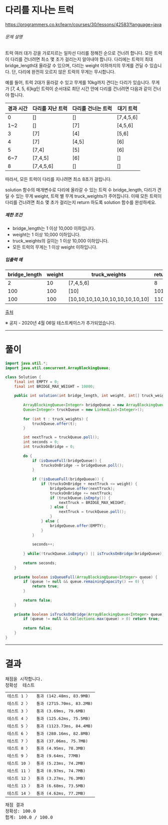 # 다리를 지나는 트럭
https://programmers.co.kr/learn/courses/30/lessons/42583?language=java

<div class="guide-section-description">
      <h6 class="guide-section-title">문제 설명</h6>
      <div class="markdown solarized-dark"><p>트럭 여러 대가 강을 가로지르는 일차선 다리를 정해진 순으로 건너려 합니다. 모든 트럭이 다리를 건너려면 최소 몇 초가 걸리는지 알아내야 합니다. 다리에는 트럭이 최대 bridge_length대 올라갈 수 있으며, 다리는 weight 이하까지의 무게를 견딜 수 있습니다. 단, 다리에 완전히 오르지 않은 트럭의 무게는 무시합니다.</p>

<p>예를 들어, 트럭 2대가 올라갈 수 있고 무게를 10kg까지 견디는 다리가 있습니다. 무게가 [7, 4, 5, 6]kg인 트럭이 순서대로 최단 시간 안에 다리를 건너려면 다음과 같이 건너야 합니다.</p>
<table class="table">
        <thead><tr>
<th>경과 시간</th>
<th>다리를 지난 트럭</th>
<th>다리를 건너는 트럭</th>
<th>대기 트럭</th>
</tr>
</thead>
        <tbody><tr>
<td>0</td>
<td>[]</td>
<td>[]</td>
<td>[7,4,5,6]</td>
</tr>
<tr>
<td>1~2</td>
<td>[]</td>
<td>[7]</td>
<td>[4,5,6]</td>
</tr>
<tr>
<td>3</td>
<td>[7]</td>
<td>[4]</td>
<td>[5,6]</td>
</tr>
<tr>
<td>4</td>
<td>[7]</td>
<td>[4,5]</td>
<td>[6]</td>
</tr>
<tr>
<td>5</td>
<td>[7,4]</td>
<td>[5]</td>
<td>[6]</td>
</tr>
<tr>
<td>6~7</td>
<td>[7,4,5]</td>
<td>[6]</td>
<td>[]</td>
</tr>
<tr>
<td>8</td>
<td>[7,4,5,6]</td>
<td>[]</td>
<td>[]</td>
</tr>
</tbody>
      </table>
<p>따라서, 모든 트럭이 다리를 지나려면 최소 8초가 걸립니다.</p>

<p>solution 함수의 매개변수로 다리에 올라갈 수 있는 트럭 수 bridge_length, 다리가 견딜 수 있는 무게 weight, 트럭 별 무게 truck_weights가 주어집니다. 이때 모든 트럭이 다리를 건너려면 최소 몇 초가 걸리는지 return 하도록 solution 함수를 완성하세요.</p>

<h5>제한 조건</h5>

<ul>
<li>bridge_length는 1 이상 10,000 이하입니다.</li>
<li>weight는 1 이상 10,000 이하입니다.</li>
<li>truck_weights의 길이는 1 이상 10,000 이하입니다.</li>
<li>모든 트럭의 무게는 1 이상 weight 이하입니다.</li>
</ul>

<h5>입출력 예</h5>
<table class="table">
        <thead><tr>
<th>bridge_length</th>
<th>weight</th>
<th>truck_weights</th>
<th>return</th>
</tr>
</thead>
        <tbody><tr>
<td>2</td>
<td>10</td>
<td>[7,4,5,6]</td>
<td>8</td>
</tr>
<tr>
<td>100</td>
<td>100</td>
<td>[10]</td>
<td>101</td>
</tr>
<tr>
<td>100</td>
<td>100</td>
<td>[10,10,10,10,10,10,10,10,10,10]</td>
<td>110</td>
</tr>
</tbody>
      </table>
<p><a href="http://icpckorea.org/2016/ONLINE/problem.pdf" target="_blank" rel="noopener">출처</a></p>

<p>※ 공지 - 2020년 4월 06일 테스트케이스가 추가되었습니다.</p>
</div>
    </div>

----

# 풀이

```java
import java.util.*;
import java.util.concurrent.ArrayBlockingQueue;

class Solution {
    final int EMPTY = 0;
    final int BRIDGE_MAX_WEIGHT = 10000;
    
    public int solution(int bridge_length, int weight, int[] truck_weights) {
        
        ArrayBlockingQueue<Integer> bridgeQueue = new ArrayBlockingQueue<Integer>(bridge_length);
        Queue<Integer> truckQueue = new LinkedList<Integer>();
        
        for (int t : truck_weights) {
            truckQueue.offer(t);
        }

        int nextTruck = truckQueue.poll();
        int seconds = 0;
        int trucksOnBridge = 0;
        
        do {
            if (isQueueFull(bridgeQueue)) {
                trucksOnBridge -= bridgeQueue.poll();
            }
            
            if (!isQueueFull(bridgeQueue)) {
                if (trucksOnBridge + nextTruck <= weight) {
                    bridgeQueue.offer(nextTruck);
                    trucksOnBridge += nextTruck;
                    if (truckQueue.isEmpty()) {
                        nextTruck = BRIDGE_MAX_WEIGHT;
                    } else {
                        nextTruck = truckQueue.poll();
                    }
                } else {
                    bridgeQueue.offer(EMPTY);
                }
            }
            
            seconds++;
            
        } while(!truckQueue.isEmpty() || isTrucksOnBridge(bridgeQueue));
        
        return seconds;
    }
    
    private boolean isQueueFull(ArrayBlockingQueue<Integer> queue) {
        if (queue != null && queue.remainingCapacity() == 0) {
            return true;
        }
        
        return false;
    }
    
    private boolean isTrucksOnBridge(ArrayBlockingQueue<Integer> queue) {
        if (queue != null && Collections.max(queue) > 0) return true;
        
        return false;
    }
}
```

----

# 결과

<div id="output" class="console-output tab-pane fade in active show"><pre class="console-content"><div></div><div class="console-heading">채점을 시작합니다.</div><div class="console-message">정확성  테스트</div><table class="console-test-group" data-category="correctness"><tbody><tr data-testcase-id="33014"><td valign="top" class="td-label">테스트 1 <span>〉</span></td><td class="result passed">통과 (142.48ms, 83.9MB)</td></tr><tr data-testcase-id="33015"><td valign="top" class="td-label">테스트 2 <span>〉</span></td><td class="result passed">통과 (2715.70ms, 83.2MB)</td></tr><tr data-testcase-id="33016"><td valign="top" class="td-label">테스트 3 <span>〉</span></td><td class="result passed">통과 (3.69ms, 79.6MB)</td></tr><tr data-testcase-id="33017"><td valign="top" class="td-label">테스트 4 <span>〉</span></td><td class="result passed">통과 (125.62ms, 75.5MB)</td></tr><tr data-testcase-id="33018"><td valign="top" class="td-label">테스트 5 <span>〉</span></td><td class="result passed">통과 (1123.73ms, 84.4MB)</td></tr><tr data-testcase-id="33019"><td valign="top" class="td-label">테스트 6 <span>〉</span></td><td class="result passed">통과 (280.16ms, 82.8MB)</td></tr><tr data-testcase-id="33020"><td valign="top" class="td-label">테스트 7 <span>〉</span></td><td class="result passed">통과 (37.06ms, 75.7MB)</td></tr><tr data-testcase-id="33021"><td valign="top" class="td-label">테스트 8 <span>〉</span></td><td class="result passed">통과 (4.95ms, 78.3MB)</td></tr><tr data-testcase-id="33022"><td valign="top" class="td-label">테스트 9 <span>〉</span></td><td class="result passed">통과 (9.64ms, 77MB)</td></tr><tr data-testcase-id="33023"><td valign="top" class="td-label">테스트 10 <span>〉</span></td><td class="result passed">통과 (5.23ms, 74.2MB)</td></tr><tr data-testcase-id="33024"><td valign="top" class="td-label">테스트 11 <span>〉</span></td><td class="result passed">통과 (0.97ms, 74.7MB)</td></tr><tr data-testcase-id="33025"><td valign="top" class="td-label">테스트 12 <span>〉</span></td><td class="result passed">통과 (3.27ms, 76.3MB)</td></tr><tr data-testcase-id="33026"><td valign="top" class="td-label">테스트 13 <span>〉</span></td><td class="result passed">통과 (6.68ms, 73.5MB)</td></tr><tr data-testcase-id="69253"><td valign="top" class="td-label">테스트 14 <span>〉</span></td><td class="result passed">통과 (4.62ms, 77.2MB)</td></tr></tbody></table><div class="console-heading">채점 결과</div><div class="console-message">정확성: 100.0</div><div class="console-message">합계: 100.0 / 100.0</div></pre></div>
